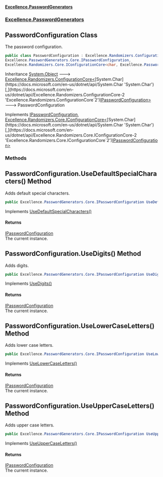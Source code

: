 #### [Excellence.PasswordGenerators](Excellence.PasswordGenerators.md 'Excellence.PasswordGenerators')
### [Excellence.PasswordGenerators](Excellence.PasswordGenerators.md#Excellence.PasswordGenerators 'Excellence.PasswordGenerators')

## PasswordConfiguration Class

The password configuration.

```csharp
public class PasswordConfiguration : Excellence.Randomizers.ConfigurationCore<char, Excellence.PasswordGenerators.Core.IPasswordConfiguration>,
Excellence.PasswordGenerators.Core.IPasswordConfiguration,
Excellence.Randomizers.Core.IConfigurationCore<char, Excellence.PasswordGenerators.Core.IPasswordConfiguration>
```

Inheritance [System.Object](https://docs.microsoft.com/en-us/dotnet/api/System.Object 'System.Object') &#129106; [Excellence.Randomizers.ConfigurationCore&lt;](https://docs.microsoft.com/en-us/dotnet/api/Excellence.Randomizers.ConfigurationCore-2 'Excellence.Randomizers.ConfigurationCore`2')[System.Char](https://docs.microsoft.com/en-us/dotnet/api/System.Char 'System.Char')[,](https://docs.microsoft.com/en-us/dotnet/api/Excellence.Randomizers.ConfigurationCore-2 'Excellence.Randomizers.ConfigurationCore`2')[IPasswordConfiguration](IPasswordConfiguration.md 'Excellence.PasswordGenerators.Core.IPasswordConfiguration')[&gt;](https://docs.microsoft.com/en-us/dotnet/api/Excellence.Randomizers.ConfigurationCore-2 'Excellence.Randomizers.ConfigurationCore`2') &#129106; PasswordConfiguration

Implements [IPasswordConfiguration](IPasswordConfiguration.md 'Excellence.PasswordGenerators.Core.IPasswordConfiguration'), [Excellence.Randomizers.Core.IConfigurationCore&lt;](https://docs.microsoft.com/en-us/dotnet/api/Excellence.Randomizers.Core.IConfigurationCore-2 'Excellence.Randomizers.Core.IConfigurationCore`2')[System.Char](https://docs.microsoft.com/en-us/dotnet/api/System.Char 'System.Char')[,](https://docs.microsoft.com/en-us/dotnet/api/Excellence.Randomizers.Core.IConfigurationCore-2 'Excellence.Randomizers.Core.IConfigurationCore`2')[IPasswordConfiguration](IPasswordConfiguration.md 'Excellence.PasswordGenerators.Core.IPasswordConfiguration')[&gt;](https://docs.microsoft.com/en-us/dotnet/api/Excellence.Randomizers.Core.IConfigurationCore-2 'Excellence.Randomizers.Core.IConfigurationCore`2')
### Methods

<a name='Excellence.PasswordGenerators.PasswordConfiguration.UseDefaultSpecialCharacters()'></a>

## PasswordConfiguration.UseDefaultSpecialCharacters() Method

Adds default special characters.

```csharp
public Excellence.PasswordGenerators.Core.IPasswordConfiguration UseDefaultSpecialCharacters();
```

Implements [UseDefaultSpecialCharacters()](IPasswordConfiguration.md#Excellence.PasswordGenerators.Core.IPasswordConfiguration.UseDefaultSpecialCharacters() 'Excellence.PasswordGenerators.Core.IPasswordConfiguration.UseDefaultSpecialCharacters()')

#### Returns
[IPasswordConfiguration](IPasswordConfiguration.md 'Excellence.PasswordGenerators.Core.IPasswordConfiguration')  
The current instance.

<a name='Excellence.PasswordGenerators.PasswordConfiguration.UseDigits()'></a>

## PasswordConfiguration.UseDigits() Method

Adds digits.

```csharp
public Excellence.PasswordGenerators.Core.IPasswordConfiguration UseDigits();
```

Implements [UseDigits()](IPasswordConfiguration.md#Excellence.PasswordGenerators.Core.IPasswordConfiguration.UseDigits() 'Excellence.PasswordGenerators.Core.IPasswordConfiguration.UseDigits()')

#### Returns
[IPasswordConfiguration](IPasswordConfiguration.md 'Excellence.PasswordGenerators.Core.IPasswordConfiguration')  
The current instance.

<a name='Excellence.PasswordGenerators.PasswordConfiguration.UseLowerCaseLetters()'></a>

## PasswordConfiguration.UseLowerCaseLetters() Method

Adds lower case letters.

```csharp
public Excellence.PasswordGenerators.Core.IPasswordConfiguration UseLowerCaseLetters();
```

Implements [UseLowerCaseLetters()](IPasswordConfiguration.md#Excellence.PasswordGenerators.Core.IPasswordConfiguration.UseLowerCaseLetters() 'Excellence.PasswordGenerators.Core.IPasswordConfiguration.UseLowerCaseLetters()')

#### Returns
[IPasswordConfiguration](IPasswordConfiguration.md 'Excellence.PasswordGenerators.Core.IPasswordConfiguration')  
The current instance.

<a name='Excellence.PasswordGenerators.PasswordConfiguration.UseUpperCaseLetters()'></a>

## PasswordConfiguration.UseUpperCaseLetters() Method

Adds upper case letters.

```csharp
public Excellence.PasswordGenerators.Core.IPasswordConfiguration UseUpperCaseLetters();
```

Implements [UseUpperCaseLetters()](IPasswordConfiguration.md#Excellence.PasswordGenerators.Core.IPasswordConfiguration.UseUpperCaseLetters() 'Excellence.PasswordGenerators.Core.IPasswordConfiguration.UseUpperCaseLetters()')

#### Returns
[IPasswordConfiguration](IPasswordConfiguration.md 'Excellence.PasswordGenerators.Core.IPasswordConfiguration')  
The current instance.